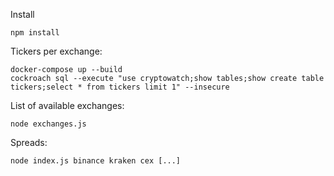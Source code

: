 Install

```
npm install
```

Tickers per exchange:
```
docker-compose up --build
cockroach sql --execute "use cryptowatch;show tables;show create table tickers;select * from tickers limit 1" --insecure
```

List of available exchanges:
```
node exchanges.js
```

Spreads:

```
node index.js binance kraken cex [...]
```
